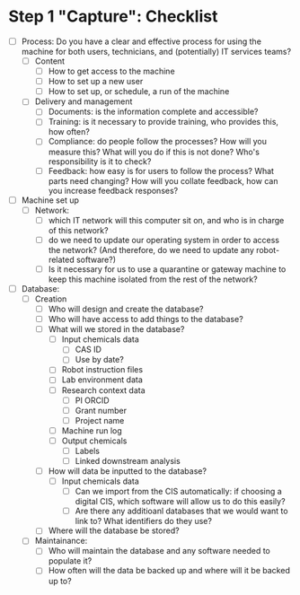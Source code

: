 # Step 1 "Capture": Checklist

- [ ] Process: Do you have a clear and effective process for using the machine for both users, technicians, and (potentially) IT services teams?
	- [ ] Content
		- [ ] How to get access to the machine
		- [ ] How to set up a new user
		- [ ] How to set up, or schedule, a run of the machine
	- [ ] Delivery and management
 		- [ ] Documents: is the information complete and accessible?
		- [ ] Training: is it necessary to provide training, who provides this, how often?
		- [ ] Compliance: do people follow the processes? How will you measure this? What will you do if this is not done? Who's responsibility is it to check?
		- [ ] Feedback: how easy is for users to follow the process? What parts need changing? How will you collate feedback, how can you increase feedback responses?
- [ ] Machine set up
	- [ ] Network: 
		- [ ] which IT network will this computer sit on, and who is in charge of this network?
		- [ ] do we need to update our operating system in order to access the network? (And therefore, do we need to update any robot-related software?)
		- [ ] Is it necessary for us to use a quarantine or gateway machine to keep this machine isolated from the rest of the network?
- [ ] Database:
	- [ ] Creation
		- [ ] Who will design and create the database? 
		- [ ] Who will have access to add things to the database?
		- [ ] What will we stored in the database?
			- [ ] Input chemicals data
			    - [ ] CAS ID
			    - [ ] Use by date?
			- [ ] Robot instruction files	
			- [ ] Lab environment data
			- [ ] Research context data
				- [ ] PI ORCID
				- [ ] Grant number
				- [ ] Project name
			- [ ] Machine run log
			- [ ] Output chemicals
				- [ ] Labels
				- [ ] Linked downstream analysis
		- [ ] How will data be inputted to the database?
		    - [ ] Input chemicals data
		        - [ ] Can we import from the CIS automatically: if choosing a digital CIS, which software will allow us to do this easily?
		        - [ ] Are there any additioanl databases that we would want to link to? What identifiers do they use?	      
		- [ ] Where will the database be stored? 
	- [ ] Maintainance:
		- [ ] Who will maintain the database and any software needed to populate it?
		- [ ] How often will the data be backed up and where will it be backed up to?
